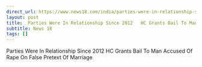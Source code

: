 ```yaml
---
direct_url: https://www.news18.com/india/parties-were-in-relationship-since-2012-hc-grants-bail-to-man-accused-of-rape-on-false-pretext-of-marriage-9169699.html
layout: post
title:  Parties Were In Relationship Since 2012   HC Grants Bail To Man Accused Of Rape On False Pretext Of Marriage
subtitle: News 18
tags: []
---
```


 Parties Were In Relationship Since 2012   HC Grants Bail To Man Accused Of Rape On False Pretext Of Marriage

